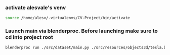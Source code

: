 
### activate alesvale's venv
```bash
source /home/alesv/.virtualenvs/CV-Project/bin/activate
```

### Launch main via blenderproc. Before launching make sure to cd into project root 
```bash
blenderproc run ./src/dataset/main.py ./src/resources/objects3d/tesla.blend ./src/dataset/output/keypoints2d.json
```